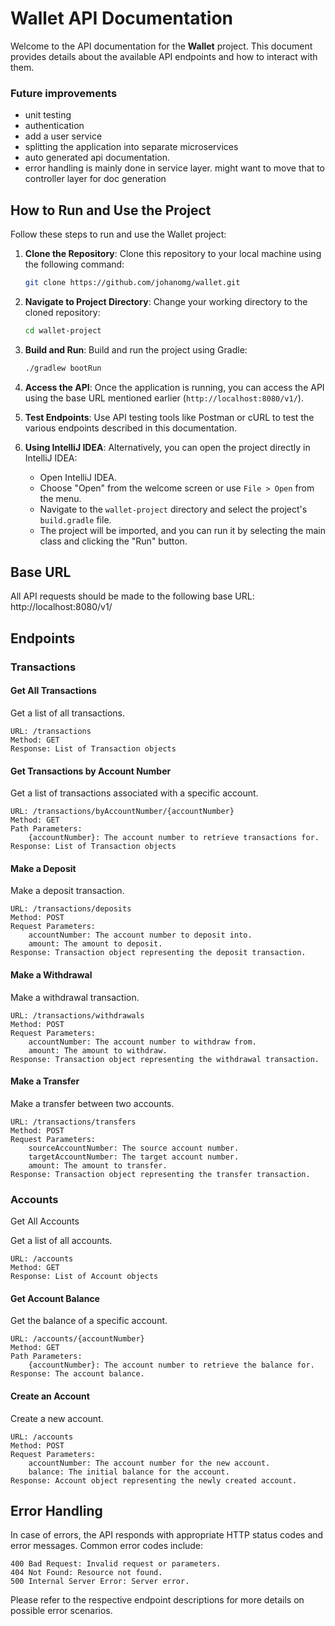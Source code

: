 # Wallet API Documentation

Welcome to the API documentation for the **Wallet** project. This document provides details about the available API endpoints and how to interact with them.

### Future improvements
- unit testing
- authentication
- add a user service
- splitting the application into separate microservices
- auto generated api documentation. 
- error handling is mainly done in service layer. might want to move that to controller layer for doc generation

## How to Run and Use the Project

Follow these steps to run and use the Wallet project:

1. **Clone the Repository**: Clone this repository to your local machine using the following command:
    ```sh
    git clone https://github.com/johanomg/wallet.git
    ```

2. **Navigate to Project Directory**: Change your working directory to the cloned repository:
    ```sh
    cd wallet-project
    ```

3. **Build and Run**: Build and run the project using Gradle:
    ```sh
    ./gradlew bootRun
    ```

4. **Access the API**: Once the application is running, you can access the API using the base URL mentioned earlier (`http://localhost:8080/v1/`).

5. **Test Endpoints**: Use API testing tools like Postman or cURL to test the various endpoints described in this documentation.

6. **Using IntelliJ IDEA**: Alternatively, you can open the project directly in IntelliJ IDEA:
    - Open IntelliJ IDEA.
    - Choose "Open" from the welcome screen or use `File > Open` from the menu.
    - Navigate to the `wallet-project` directory and select the project's `build.gradle` file.
    - The project will be imported, and you can run it by selecting the main class and clicking the "Run" button.

## Base URL

All API requests should be made to the following base URL: 
http://localhost:8080/v1/

## Endpoints

### Transactions

#### Get All Transactions

Get a list of all transactions.

    URL: /transactions
    Method: GET
    Response: List of Transaction objects

#### Get Transactions by Account Number

Get a list of transactions associated with a specific account.

    URL: /transactions/byAccountNumber/{accountNumber}
    Method: GET
    Path Parameters:
        {accountNumber}: The account number to retrieve transactions for.
    Response: List of Transaction objects

#### Make a Deposit

Make a deposit transaction.

    URL: /transactions/deposits
    Method: POST
    Request Parameters:
        accountNumber: The account number to deposit into.
        amount: The amount to deposit.
    Response: Transaction object representing the deposit transaction.

#### Make a Withdrawal

Make a withdrawal transaction.

    URL: /transactions/withdrawals
    Method: POST
    Request Parameters:
        accountNumber: The account number to withdraw from.
        amount: The amount to withdraw.
    Response: Transaction object representing the withdrawal transaction.

#### Make a Transfer

Make a transfer between two accounts.

    URL: /transactions/transfers
    Method: POST
    Request Parameters:
        sourceAccountNumber: The source account number.
        targetAccountNumber: The target account number.
        amount: The amount to transfer.
    Response: Transaction object representing the transfer transaction.

### Accounts
Get All Accounts

Get a list of all accounts.

    URL: /accounts
    Method: GET
    Response: List of Account objects

#### Get Account Balance

Get the balance of a specific account.

    URL: /accounts/{accountNumber}
    Method: GET
    Path Parameters:
        {accountNumber}: The account number to retrieve the balance for.
    Response: The account balance.

#### Create an Account

Create a new account.

    URL: /accounts
    Method: POST
    Request Parameters:
        accountNumber: The account number for the new account.
        balance: The initial balance for the account.
    Response: Account object representing the newly created account.

## Error Handling

In case of errors, the API responds with appropriate HTTP status codes and error messages. Common error codes include:

    400 Bad Request: Invalid request or parameters.
    404 Not Found: Resource not found.
    500 Internal Server Error: Server error.

Please refer to the respective endpoint descriptions for more details on possible error scenarios.